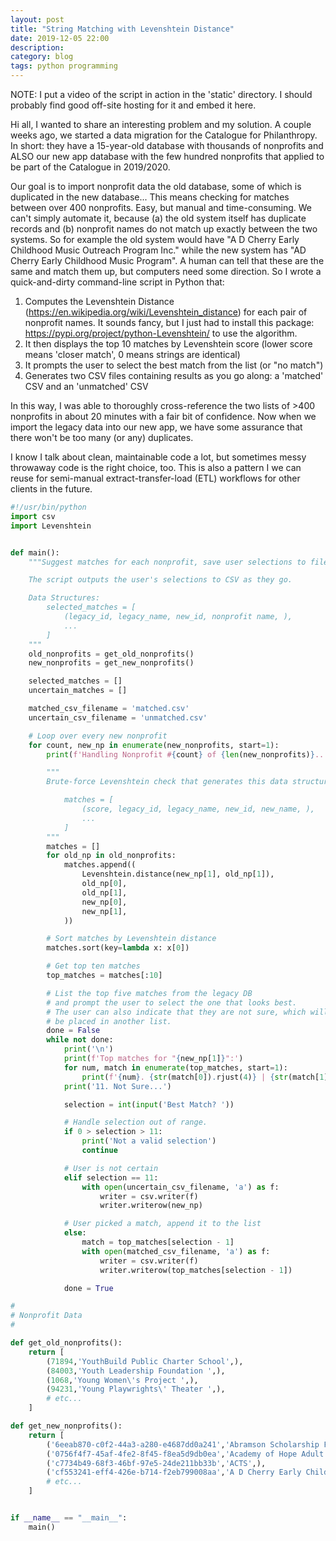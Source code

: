 ```yaml
---
layout: post
title: "String Matching with Levenshtein Distance"
date: 2019-12-05 22:00
description:
category: blog
tags: python programming
---
```


NOTE: I put a video of the script in action in the 'static' directory. I should probably find good off-site hosting for it and embed it here.

Hi all, I wanted to share an interesting problem and my solution. A couple weeks ago, we started a data migration for the Catalogue for Philanthropy. In short: they have a 15-year-old database with thousands of nonprofits and ALSO our new app database with the few hundred nonprofits that applied to be part of the Catalogue in 2019/2020.

Our goal is to import nonprofit data the old database, some of which is duplicated in the new database... This means checking for matches between over 400 nonprofits. Easy, but manual and time-consuming. We can't simply automate it, because (a) the old system itself has duplicate records and (b) nonprofit names do not match up exactly between the two systems. So for example the old system would have "A D Cherry Early Childhood Music Outreach Program Inc." while the new system has "AD Cherry Early Childhood Music Program". A human can tell that these are the same and match them up, but computers need some direction.
So I wrote a quick-and-dirty command-line script in Python that:

1. Computes the Levenshtein Distance (https://en.wikipedia.org/wiki/Levenshtein_distance) for each pair of nonprofit names. It sounds fancy, but I just had to install this package: https://pypi.org/project/python-Levenshtein/ to use the algorithm.
2. It then displays the top 10 matches by Levenshtein score (lower score means 'closer match', 0 means strings are identical)
3. It prompts the user to select the best match from the list (or "no match")
4. Generates two CSV files containing results as you go along: a 'matched' CSV and an 'unmatched' CSV

In this way, I was able to thoroughly cross-reference the two lists of >400 nonprofits in about 20 minutes with
a fair bit of confidence. Now when we import the legacy data into our new app, we have some assurance that there won't be too many (or any) duplicates.

I know I talk about clean, maintainable code a lot, but sometimes messy throwaway code is the right choice, too. This is also a pattern I we can reuse for semi-manual extract-transfer-load (ETL) workflows for other clients in the future.


```python
#!/usr/bin/python
import csv
import Levenshtein


def main():
    """Suggest matches for each nonprofit, save user selections to file.

    The script outputs the user's selections to CSV as they go.

    Data Structures:
        selected_matches = [
            (legacy_id, legacy_name, new_id, nonprofit name, ),
            ...
        ]
    """
    old_nonprofits = get_old_nonprofits()
    new_nonprofits = get_new_nonprofits()

    selected_matches = []
    uncertain_matches = []

    matched_csv_filename = 'matched.csv'
    uncertain_csv_filename = 'unmatched.csv'

    # Loop over every new nonprofit
    for count, new_np in enumerate(new_nonprofits, start=1):
        print(f'Handling Nonprofit #{count} of {len(new_nonprofits)}...')

        """
        Brute-force Levenshtein check that generates this data structure:

            matches = [
                (score, legacy_id, legacy_name, new_id, new_name, ),
                ...
            ]
        """
        matches = []
        for old_np in old_nonprofits:
            matches.append((
                Levenshtein.distance(new_np[1], old_np[1]),
                old_np[0],
                old_np[1],
                new_np[0],
                new_np[1],
            ))

        # Sort matches by Levenshtein distance
        matches.sort(key=lambda x: x[0])

        # Get top ten matches
        top_matches = matches[:10]

        # List the top five matches from the legacy DB
        # and prompt the user to select the one that looks best.
        # The user can also indicate that they are not sure, which will
        # be placed in another list.
        done = False
        while not done:
            print('\n')
            print(f'Top matches for "{new_np[1]}":')
            for num, match in enumerate(top_matches, start=1):
                print(f'{num}. {str(match[0]).rjust(4)} | {str(match[1]).rjust(6)} | {match[2]}')
            print('11. Not Sure...')

            selection = int(input('Best Match? '))

            # Handle selection out of range.
            if 0 > selection > 11:
                print('Not a valid selection')
                continue

            # User is not certain
            elif selection == 11:
                with open(uncertain_csv_filename, 'a') as f:
                    writer = csv.writer(f)
                    writer.writerow(new_np)

            # User picked a match, append it to the list
            else:
                match = top_matches[selection - 1]
                with open(matched_csv_filename, 'a') as f:
                    writer = csv.writer(f)
                    writer.writerow(top_matches[selection - 1])

            done = True

#
# Nonprofit Data
#

def get_old_nonprofits():
    return [
        (71894,'YouthBuild Public Charter School',),
        (84003,'Youth Leadership Foundation ',),
        (1068,'Young Women\'s Project ',),
        (94231,'Young Playwrights\' Theater ',),
        # etc...
    ]

def get_new_nonprofits():
    return [
        ('6eeab870-c0f2-44a3-a280-e4687dd0a241','Abramson Scholarship Foundation',),
        ('0756f4f7-45af-4fe2-8f45-f8ea5d9db0ea','Academy of Hope Adult Public Charter School',),
        ('c7734b49-68f3-46bf-97e5-24de211bb33b','ACTS',),
        ('cf553241-eff4-426e-b714-f2eb799008aa','A D Cherry Early Childhood Music Outreach Program Inc.',),
        # etc...
    ]


if __name__ == "__main__":
    main()
```